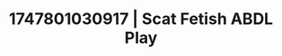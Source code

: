 ---
categories:
- Tradwife
- Mindful sex
- Dark fantasy erotica
- Shadow kink
- Lover's breath
image: /assets/images/1747801030917.jpg
layout: post
seo:
  description: Featured content with high-quality Scat Fetish, ABDL Play. HD images
    available.
  keywords: Scat Fetish, ABDL Play
  og_image: /assets/images/1747801030917.jpg
  schema_type: VisualArtwork
tags:
- ABDL Play
- Scat Fetish
- '#1747801030917'
title: 1747801030917 | Scat Fetish ABDL Play
---